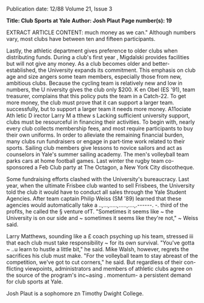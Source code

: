 Publication date: 12/88
Volume 21, Issue 3

**Title: Club Sports at Yale**
**Author: Josh Plaut**
**Page number(s): 19**

EXTRACT ARTICLE CONTENT:
much money as we can." Although 
numbers vary, 
most 
clubs 
have 
between ten and fifteen participants. 

Lastly, the athletic department gives 
preference to older clubs when 
distributing funds. During a club's first 
year , Migdalski provides facilities but 
will not give any money. As a club 
becomes older and better-established, the 
University expands its commitment. 
This emphasis on club age and size 
angers some team members, especially 
those from new, ambitious clubs. 
Because the cycling team is relatively 
new and 
low 
in 
numbers, 
the 
U niversity gives the club only $200. 
K en Obel (ES '91), team treasurer, 
complains that this policy puts the team 
in a Catch-22. To get more money, the 
club must prove that it can support a 
larger team. successfully, but to support 
a larger team it needs more money. 
A11ociate Ath letic D irector Larry 
M a tthew s 
Lacking sufficient university 
support, clubs must be resourceful in 
financing their activities. To begin 
with, 
nearly every club collects 
membership fees, and most require 
participants to buy their own 
uniforms. In order to alleviate the 
remaining financial burden, many 
clubs run fundraisers or engage in 
part-time work related to their sports. 
Sailing club members give lessons to 
novice sailors and act as counselors in 
Yale's summer sailing academy. The 
men's volleyball team parks cars at 
home football games. Last winter the 
rugby team co-sponsored a Feb Club 
party at The Octagon, a New York 
City discotheque. 

Some fundraising efforts clashed with 
the University's bureaucracy. Last 
year, when the ultimate Frisbee club 
wanted to sell Frisbees, the University 
told the club it would have to conduct 
all sales through the Yale Student 
Agencies. After team captain Philip 
Weiss (SM '89) learned that these 
agencies would automatically take a 
_..,...,.....,_.....,....,.------. -. third of the profits, he called the 
§ venture ofT. "Sometimes it seems like 
~ the University is on our side and 
~ sometimes it seems like they're not," 
~ Weiss said. 

Larry Matthews, sounding like a 
£ coach psyching up his team, stressed 
iii that each club must take responsibility 
~ for its own survival. "You've gotta 
~ 
..u learn to hustle a little bit," he said. 
Mike Walsh, however, regrets the 
sacrifices his club must make. "For the 
volleyball team to stay abreast of the 
competition, we've got to cut corners," 
he said. But regardless of their con-
flicting viewpoints, administrators and 
members of athletic clubs agree on the 
source of the program's 
inc~asing . 
momentum- a persistent demand for 
club sports at Yale. 

Josh Plaut is a sophomore zn Timothy 
Dwight College.